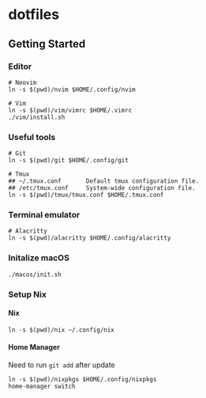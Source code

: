 # dotfiles

## Getting Started

### Editor

```shell
# Neovim
ln -s $(pwd)/nvim $HOME/.config/nvim

# Vim
ln -s $(pwd)/vim/vimrc $HOME/.vimrc
./vim/install.sh
```

### Useful tools

```shell
# Git
ln -s $(pwd)/git $HOME/.config/git

# Tmux
## ~/.tmux.conf       Default tmux configuration file.
## /etc/tmux.conf     System-wide configuration file.
ln -s $(pwd)/tmux/tmux.conf $HOME/.tmux.conf
```

### Terminal emulator

```shell
# Alacritty
ln -s $(pwd)/alacritty $HOME/.config/alacritty
```

### Initalize macOS

```shell
./macos/init.sh
```

### Setup Nix

#### Nix

```
ln -s $(pwd)/nix ~/.config/nix
```

#### Home Manager

Need to run `git add` after update

```shell
ln -s $(pwd)/nixpkgs $HOME/.config/nixpkgs
home-manager switch
```
